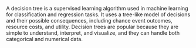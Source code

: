 A decision tree is a supervised learning algorithm used in machine learning for classification and regression tasks. It uses a tree-like model of decisions and their possible consequences, including chance event outcomes, resource costs, and utility. Decision trees are popular because they are simple to understand, interpret, and visualize, and they can handle both categorical and numerical data.
